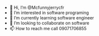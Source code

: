 - 👋 Hi, I’m @Mcfunnyjerrycfr
- 👀 I’m interested in software programing
- 🌱 I’m currently learning software engineer
- 💞️ I’m looking to collaborate on software
- 📫 How to reach me call 09071706855

<!---
Mcfunnyjerrycfr/Mcfunnyjerrycfr is a ✨ special ✨ repository because its `README.md` (this file) appears on your GitHub profile.
You can click the Preview link to take a look at your changes.
--->
